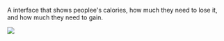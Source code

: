 A interface that shows peoplee's calories, how much they need to lose it, and how much they need to gain.


![](projectvisu/visu.png)